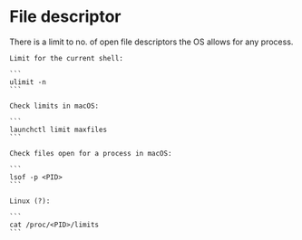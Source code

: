 # File descriptor

There is a limit to no. of open file descriptors the OS allows for any process.

~~~admonish tip title="How to check limits?"
Limit for the current shell:

```
ulimit -n
```

Check limits in macOS:

```
launchctl limit maxfiles
```

Check files open for a process in macOS:

```
lsof -p <PID>
```

Linux (?):

```
cat /proc/<PID>/limits
```
~~~
